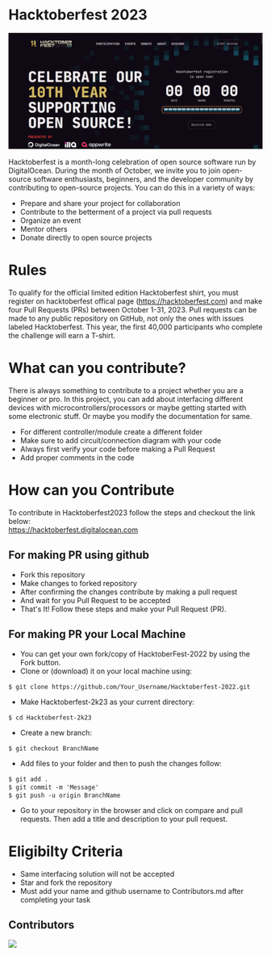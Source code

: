 # Hacktoberfest 2023

![Hacktoberfest](hacktoberfest23.png)

Hacktoberfest is a month-long celebration of open source software run by DigitalOcean. During the month of October, we invite you to join open-source software enthusiasts, beginners, and the developer community by contributing to open-source projects. You can do this in a variety of ways:

- Prepare and share your project for collaboration
- Contribute to the betterment of a project via pull requests
- Organize an event
- Mentor others
- Donate directly to open source projects
# Rules
To qualify for the official limited edition Hacktoberfest shirt, you must register on hacktoberfest offical page (https://hacktoberfest.com) and make four Pull Requests (PRs) between October 1-31, 2023. Pull requests can be made to any public repository on GitHub, not only the ones with issues labeled Hacktoberfest. This year, the first 40,000 participants who complete the challenge will earn a T-shirt.
# What can you contribute?
There is always something to contribute to a project whether you are a beginner or pro. In this project, you can add about interfacing different devices with microcontrollers/processors or maybe getting started with some electronic stuff. Or maybe you modify the documentation for same.

- For different controller/module create a different folder 
- Make sure to add circuit/connection diagram with your code
- Always first verify your code before making a Pull Request
- Add proper comments in the code
# How can you Contribute
To contribute in Hacktoberfest2023 follow the steps and checkout the link below:\
https://hacktoberfest.digitalocean.com 
## For making PR using github
- Fork this repository
- Make changes to forked repository 
- After confirming the changes contribute by making a pull request
- And wait for you Pull Request to be accepted
- That's It! Follow these steps and make your Pull Request (PR).
## For making PR your Local Machine
- You can get your own fork/copy of HacktoberFest-2022 by using the Fork button.
- Clone or (download) it on your local machine using:
```
$ git clone https://github.com/Your_Username/Hacktoberfest-2022.git 
```
- Make Hacktoberfest-2k23 as your current directory:
 ```
 $ cd Hacktoberfest-2k23
 ```
- Create a new branch:
 ```
 $ git checkout BranchName
 ```
- Add files to your folder and then to push the changes follow:
```
$ git add .
$ git commit -m 'Message'
$ git push -u origin BranchName
```
- Go to your repository in the browser and click on compare and pull requests. Then add a title and description to your pull request.
# Eligibilty Criteria
- Same interfacing solution will not be accepted
- Star and fork the repository
- Must add your name and github username to Contributors.md after completing your task
## Contributors
<a href="https://github.com/electrongonewild/Hacktoberfest-2022/graphs/contributors">
  <img src="https://contributors-img.web.app/image?repo=electrongonewild/Hacktoberfest-2022"/>
</a>
